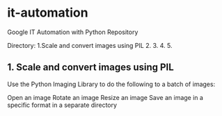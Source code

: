 # it-automation
Google IT Automation with Python Repository

Directory:
1.Scale and convert images using PIL
2.
3.
4.
5.

## 1. Scale and convert images using PIL
Use the Python Imaging Library to do the following to a batch of images:

Open an image
Rotate an image
Resize an image
Save an image in a specific format in a separate directory 

